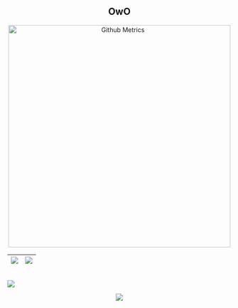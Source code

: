 <h2 align="center">OwO</h2>

<p>
  
  <p align="center">

<img width="500" src="https://metrics.lecoq.io/string-dot-byte" alt="Github Metrics">
  
<br>

</p>
  
  |![](https://github-readme-stats.vercel.app/api?username=string-dot-byte&&show_icons=true&title_color=ffffff&icon_color=bb2acf&text_color=daf7dc&bg_color=151515)|![](https://github-readme-stats.vercel.app/api/top-langs/?username=string-dot-byte&layout=compact&theme=tokyonight&langs_count=10)|
|-|-|
  
  
  <br>
  <img style="vertical-align: middle;" src="https://activity-graph.herokuapp.com/graph?username=string-dot-byte&theme=noctis-minimus">
  <br>
  
  <p align="center">
    <img style="text-align:center;" src="https://komarev.com/ghpvc/?username=string-dot-byte&style=flat-square">
  </p>
</p>
